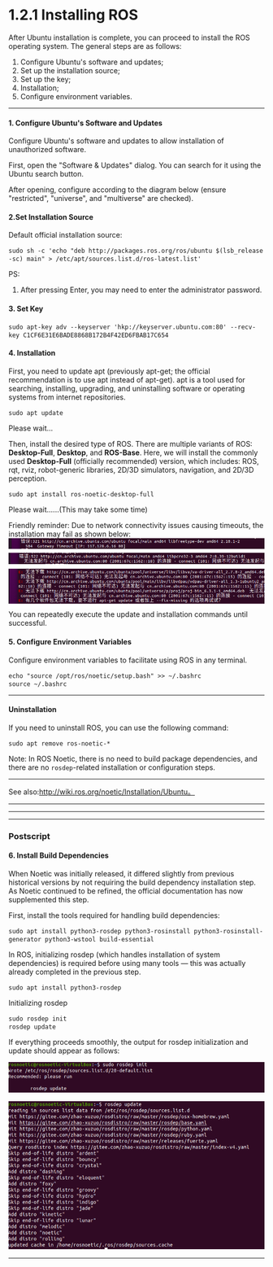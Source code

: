 # 1.2.1 Installing ROS

After Ubuntu installation is complete, you can proceed to install the ROS operating system. The general steps are as follows:

1. Configure Ubuntu's software and updates;
2. Set up the installation source;
3. Set up the key;
4. Installation;
5. Configure environment variables.

------

#### 1. Configure Ubuntu's Software and Updates

Configure Ubuntu's software and updates to allow installation of unauthorized software.

First, open the "Software & Updates" dialog. You can search for it using the Ubuntu search button.

After opening, configure according to the diagram below (ensure "restricted", "universe", and "multiverse" are checked).

#### 2.Set Installation Source

Default official installation source:

```
sudo sh -c 'echo "deb http://packages.ros.org/ros/ubuntu $(lsb_release -sc) main" > /etc/apt/sources.list.d/ros-latest.list'
```
PS:

1. After pressing Enter, you may need to enter the administrator password.

#### 3. Set Key

```
sudo apt-key adv --keyserver 'hkp://keyserver.ubuntu.com:80' --recv-key C1CF6E31E6BADE8868B172B4F42ED6FBAB17C654
```

#### 4. Installation

First, you need to update apt (previously apt-get; the official recommendation is to use apt instead of apt-get). apt is a tool used for searching, installing, upgrading, and uninstalling software or operating systems from internet repositories.

```
sudo apt update
```

Please wait...

Then, install the desired type of ROS. There are multiple variants of ROS: **Desktop-Full**, **Desktop**, and **ROS-Base**. Here, we will install the commonly used **Desktop-Full** (officially recommended) version, which includes: ROS, rqt, rviz, robot-generic libraries, 2D/3D simulators, navigation, and 2D/3D perception.

```
sudo apt install ros-noetic-desktop-full
```

Please wait......(This may take some time)

Friendly reminder: Due to network connectivity issues causing timeouts, the installation may fail as shown below:![09\_安装异常](.\images\1.2.1\09_安装异常.png)You can repeatedly execute the update and installation commands until successful.

#### 5. Configure Environment Variables

Configure environment variables to facilitate using ROS in any terminal.

```
echo "source /opt/ros/noetic/setup.bash" >> ~/.bashrc
source ~/.bashrc
```

------

#### Uninstallation

If you need to uninstall ROS, you can use the following command:

```
sudo apt remove ros-noetic-*
```

Note: In ROS Noetic, there is no need to build package dependencies, and there are no `rosdep`-related installation or configuration steps.

------

See also:http://wiki.ros.org/noetic/Installation/Ubuntu。

------

------

------

### Postscript

#### 6. Install Build Dependencies

When Noetic was initially released, it differed slightly from previous historical versions by not requiring the build dependency installation step. As Noetic continued to be refined, the official documentation has now supplemented this step.

First, install the tools required for handling build dependencies:

```
sudo apt install python3-rosdep python3-rosinstall python3-rosinstall-generator python3-wstool build-essential
```

In ROS, initializing rosdep (which handles installation of system dependencies) is required before using many tools — this was actually already completed in the previous step.

```
sudo apt install python3-rosdep
```

Initializing rosdep

```
sudo rosdep init
rosdep update
```

If everything proceeds smoothly, the output for rosdep initialization and update should appear as follows:

![img](.\images\1.2.1\rosdep正常初始化.png)

![img](.\images\1.2.1\rosdep正常更新.png)

------

